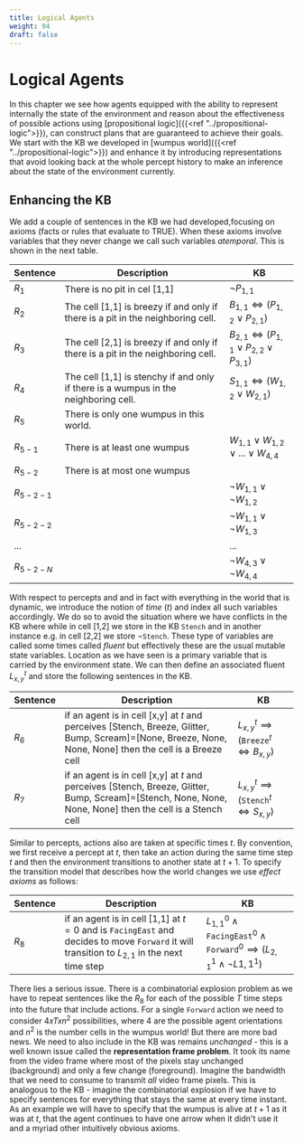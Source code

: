 ```yaml
---
title: Logical Agents
weight: 94
draft: false
---
```


# Logical Agents

In this chapter we see how agents equipped with the ability to represent internally the state of the environment and reason about the effectiveness of possible actions using [propositional logic]({{<ref "../propositional-logic">}}), can construct plans that are guaranteed to achieve their goals. We start with the KB we developed in [wumpus world]({{<ref "../propositional-logic">}}) and enhance it by introducing representations that avoid looking back at the whole percept history to make an inference about the state of the environment currently. 

## Enhancing the KB

We add a couple of sentences in the KB we had developed,focusing on axioms (facts or rules that evaluate to TRUE). When these axioms involve variables that they never change we call such variables _atemporal_. This is shown in the next table.

| Sentence | Description | KB |
| --- | --- | --- | 
| $R_1$ | There is no pit in cel [1,1] | $\neg P_{1,1}$ |
| $R_2$ | The cell [1,1] is breezy if and only if there is a pit in the neighboring cell. | $B_{1,1} ⇔ (P_{1,2} \lor P_{2,1})$ | 
| $R_3$ | The cell [2,1] is breezy if and only if there is a pit in the neighboring cell. | $B_{2,1} ⇔ (P_{1,1} \lor P_{2,2} \lor P_{3,1})$ |
| $R_4$ | The cell [1,1] is stenchy if and only if there is a wumpus in the neighboring cell. | $S_{1,1} ⇔ (W_{1,2} \lor W_{2,1})$ | 
| $R_5$ | There is only one wumpus in this world. | | 
| $R_{5-1}$ | There is at least one wumpus | $W_{1,1} \lor W_{1,2} \lor ... \lor W_{4,4}$  |
| $R_{5-2}$ | There is at most one wumpus | | 
| $R_{5-2-1}$ | | $\neg W_{1,1} \lor \neg W_{1,2}$ | 
| $R_{5-2-2}$ |  | $\neg W_{1,1} \lor \neg W_{1,3}$ | 
| ... |  | ... | 
| $R_{5-2-N}$|  | $\neg W_{4,3} \lor \neg W_{4,4}$ |


With respect to percepts and and in fact with everything in the world that is dynamic, we introduce the notion of _time_ ($t$) and index all such variables accordingly. We do so to avoid the situation where we have conflicts in the KB where while in cell [1,2] we store in the KB $\mathtt{Stench}$ and in another instance e.g. in cell [2,2] we store $\neg \mathtt{Stench}$. These type of variables are called some times called _fluent_ but effectively these are the usual mutable state variables. Location as we have seen is a primary variable that is carried by the environment state. We can then define an associated fluent $L_{x,y}^t$ and store the following sentences in the KB. 

| Sentence | Description | KB |
| --- | --- | --- | 
| $R_6$ | if an agent is in cell [x,y] at $t$ and perceives [Stench, Breeze, Glitter, Bump, Scream]=[None, Breeze, None, None, None] then the cell is a Breeze cell | $L_{x,y}^t \implies (\mathtt{Breeze}^t ⇔ B_{x,y})$ | 
| $R_7$ | if an agent is in cell [x,y] at $t$ and perceives [Stench, Breeze, Glitter, Bump, Scream]=[Stench, None, None, None, None] then the cell is a Stench cell | $L_{x,y}^t \implies (\mathtt{Stench}^t ⇔ S_{x,y})$ | 

Similar to percepts, actions also are taken at specific times $t$. By convention, we first receive a percept at $t$, then take an action during the same time step $t$ and then the environment transitions to another state at $t+1$. To specify the transition model that describes how the world changes we use _effect axioms_ as follows:

| Sentence | Description | KB |
| --- | --- | --- | 
| $R_8$ | if an agent is in cell [1,1] at $t=0$ and is $\mathtt{FacingEast}$ and decides to move $\mathtt{Forward}$ it will transition to $L_{2,1}$ in the next time step | $L_{1,1}^0 \land \mathtt{FacingEast}^0 \land \mathtt{Forward}^0 \implies (L_{2,1}^1 \land \neg L{1,1}^1)$ | 

There lies a serious issue. There is a combinatorial explosion problem as we have to repeat sentences like the $R_8$ for each of the possible $T$ time steps into the future that include actions. For a single $\mathtt{Forward}$ action we need to consider $4 x T x n^2$ possibilities, where 4 are the possible agent orientations and $n^2$ is the number cells in the wumpus world! But there are more bad news. We need to also include in the KB was remains _unchanged_ - this is a well known issue called the **representation frame problem**. It took its name from the video frame where most of the pixels stay unchanged (background) and only a few change (foreground). Imagine the bandwidth that we need to consume to transmit _all_ video frame pixels.  This is analogous to the KB - imagine the combinatorial explosion if we have to specify sentences for everything that stays the same at every time instant. As an example we will have to specify that the wumpus is alive at $t+1$ as it was at $t$, that the agent continues to have one arrow when it didn't use it and a myriad other intuitively obvious axioms. 
